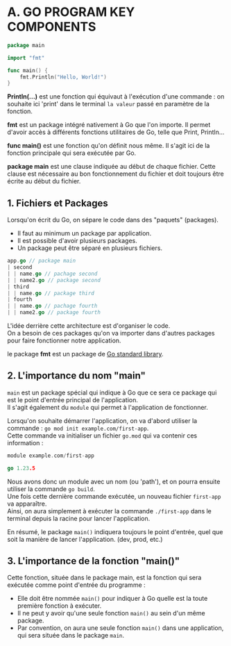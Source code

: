 # A. GO PROGRAM KEY COMPONENTS

```Go
package main

import "fmt"

func main() {
	fmt.Println("Hello, World!")
}

```

**Println(...)** est une fonction qui équivaut à l'exécution d'une commande : on souhaite ici 'print' dans le terminal `la valeur` passé en paramètre de la fonction.

**fmt** est un package intégré nativement à Go que l'on importe. Il permet d'avoir accès à différents fonctions utilitaires de Go, telle que Print, Println...

**func main()** est une fonction qu'on définit nous même. Il s'agit ici de la fonction principale qui sera exécutée par Go.

**package main** est une clause indiquée au début de chaque fichier. Cette clause est nécessaire au bon fonctionnement du fichier et doit toujours être écrite au début du fichier.

## 1. Fichiers et Packages

Lorsqu'on écrit du Go, on sépare le code dans des "paquets" (packages).
* Il faut au minimum un package par application. 
* Il est possible d'avoir plusieurs packages.
* Un package peut être séparé en plusieurs fichiers.

```Go
app.go // package main
| second
| | name.go // pachage second
| | name2.go // package second
| third
| | name.go // package third
| fourth
| | name.go // pachage fourth
| | name2.go // package fourth

```
L'idée derrière cette architecture est d'organiser le code.\
On a besoin de ces packages qu'on va importer dans d'autres packages pour faire fonctionner notre application.

le package **fmt** est un package de [Go standard library](https://pkg.go.dev/std).

## 2. L'importance du nom "main"

`main` est un package spécial qui indique à Go que ce sera ce package qui est le point d'entrée principal de l'application.  
Il s'agit également du `module` qui permet à l'application de fonctionner.  

Lorsqu'on souhaite démarrer l'application, on va d'abord utiliser la commande : `go mod init example.com/first-app`.  
Cette commande va initialiser un fichier `go.mod` qui va contenir ces information : 

```Go
module example.com/first-app

go 1.23.5
```

Nous avons donc un module avec un nom (ou 'path'), et on pourra ensuite utiliser la commande `go build`.  
Une fois cette dernière commande exécutée, un nouveau fichier `first-app` va apparaître.  
Ainsi, on aura simplement à exécuter la commande `./first-app` dans le terminal depuis la racine pour lancer l'application.

En résumé, le package `main()` indiquera toujours le point d'entrée, quel que soit la manière de lancer l'application. (dev, prod, etc.)

## 3. L'importance de la fonction "main()"

Cette fonction, située dans le package main, est la fonction qui sera exécutée comme point d'entrée du programme :
* Elle doit être nommée `main()` pour indiquer à Go quelle est la toute première fonction à exécuter.
* Il ne peut y avoir qu'une seule fonction `main()` au sein d'un même package.
* Par convention, on aura une seule fonction `main()` dans une application, qui sera située dans le package `main`.
